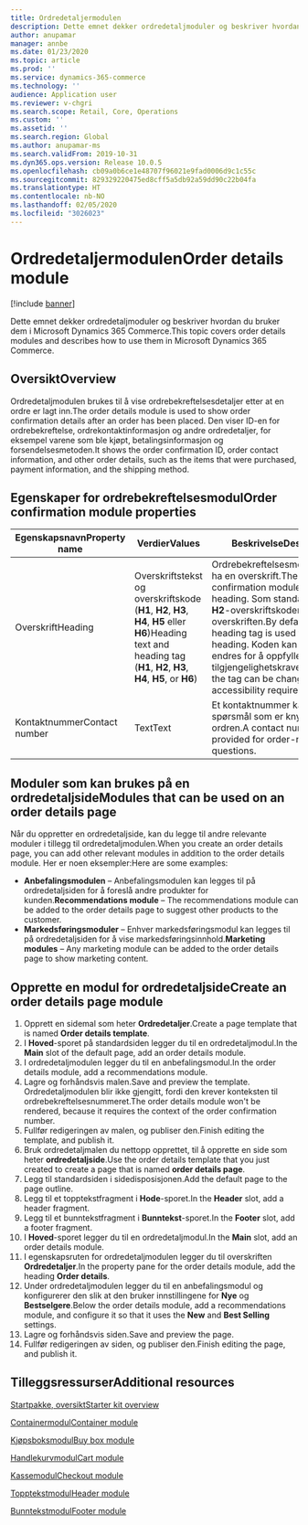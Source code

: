 ```yaml
---
title: Ordredetaljermodulen
description: Dette emnet dekker ordredetaljmoduler og beskriver hvordan du bruker dem i Microsoft Dynamics 365 Commerce.
author: anupamar
manager: annbe
ms.date: 01/23/2020
ms.topic: article
ms.prod: ''
ms.service: dynamics-365-commerce
ms.technology: ''
audience: Application user
ms.reviewer: v-chgri
ms.search.scope: Retail, Core, Operations
ms.custom: ''
ms.assetid: ''
ms.search.region: Global
ms.author: anupamar-ms
ms.search.validFrom: 2019-10-31
ms.dyn365.ops.version: Release 10.0.5
ms.openlocfilehash: cb09a0b6ce1e48707f96021e9fad0006d9c1c55c
ms.sourcegitcommit: 829329220475ed8cff5a5db92a59dd90c22b04fa
ms.translationtype: HT
ms.contentlocale: nb-NO
ms.lasthandoff: 02/05/2020
ms.locfileid: "3026023"
---
```

# <a name="order-details-module"></a><span data-ttu-id="7882a-103">Ordredetaljermodulen</span><span class="sxs-lookup"><span data-stu-id="7882a-103">Order details module</span></span>


[!include [banner](includes/banner.md)]

<span data-ttu-id="7882a-104">Dette emnet dekker ordredetaljmoduler og beskriver hvordan du bruker dem i Microsoft Dynamics 365 Commerce.</span><span class="sxs-lookup"><span data-stu-id="7882a-104">This topic covers order details modules and describes how to use them in Microsoft Dynamics 365 Commerce.</span></span>

## <a name="overview"></a><span data-ttu-id="7882a-105">Oversikt</span><span class="sxs-lookup"><span data-stu-id="7882a-105">Overview</span></span>

<span data-ttu-id="7882a-106">Ordredetaljmodulen brukes til å vise ordrebekreftelsesdetaljer etter at en ordre er lagt inn.</span><span class="sxs-lookup"><span data-stu-id="7882a-106">The order details module is used to show order confirmation details after an order has been placed.</span></span> <span data-ttu-id="7882a-107">Den viser ID-en for ordrebekreftelse, ordrekontaktinformasjon og andre ordredetaljer, for eksempel varene som ble kjøpt, betalingsinformasjon og forsendelsesmetoden.</span><span class="sxs-lookup"><span data-stu-id="7882a-107">It shows the order confirmation ID, order contact information, and other order details, such as the items that were purchased, payment information, and the shipping method.</span></span>

## <a name="order-confirmation-module-properties"></a><span data-ttu-id="7882a-108">Egenskaper for ordrebekreftelsesmodul</span><span class="sxs-lookup"><span data-stu-id="7882a-108">Order confirmation module properties</span></span>

| <span data-ttu-id="7882a-109">Egenskapsnavn</span><span class="sxs-lookup"><span data-stu-id="7882a-109">Property name</span></span>  | <span data-ttu-id="7882a-110">Verdier</span><span class="sxs-lookup"><span data-stu-id="7882a-110">Values</span></span> | <span data-ttu-id="7882a-111">Beskrivelse</span><span class="sxs-lookup"><span data-stu-id="7882a-111">Description</span></span> |
|----------------|--------|-------------|
| <span data-ttu-id="7882a-112">Overskrift</span><span class="sxs-lookup"><span data-stu-id="7882a-112">Heading</span></span>        | <span data-ttu-id="7882a-113">Overskriftstekst og overskriftskode (**H1**, **H2**, **H3**, **H4**, **H5** eller **H6**)</span><span class="sxs-lookup"><span data-stu-id="7882a-113">Heading text and heading tag (**H1**, **H2**, **H3**, **H4**, **H5**, or **H6**)</span></span> | <span data-ttu-id="7882a-114">Ordrebekreftelsesmodulen kan ha en overskrift.</span><span class="sxs-lookup"><span data-stu-id="7882a-114">The order confirmation module can have a heading.</span></span> <span data-ttu-id="7882a-115">Som standard brukes **H2**-overskriftskoden for overskriften.</span><span class="sxs-lookup"><span data-stu-id="7882a-115">By default, the **H2** heading tag is used for the heading.</span></span> <span data-ttu-id="7882a-116">Koden kan imidlertid endres for å oppfylle tilgjengelighetskravene.</span><span class="sxs-lookup"><span data-stu-id="7882a-116">However, the tag can be changed to meet accessibility requirements.</span></span> |
| <span data-ttu-id="7882a-117">Kontaktnummer</span><span class="sxs-lookup"><span data-stu-id="7882a-117">Contact number</span></span> | <span data-ttu-id="7882a-118">Text</span><span class="sxs-lookup"><span data-stu-id="7882a-118">Text</span></span> | <span data-ttu-id="7882a-119">Et kontaktnummer kan angis for spørsmål som er knyttet til ordren.</span><span class="sxs-lookup"><span data-stu-id="7882a-119">A contact number can be provided for order-related questions.</span></span> |

## <a name="modules-that-can-be-used-on-an-order-details-page"></a><span data-ttu-id="7882a-120">Moduler som kan brukes på en ordredetaljside</span><span class="sxs-lookup"><span data-stu-id="7882a-120">Modules that can be used on an order details page</span></span>

<span data-ttu-id="7882a-121">Når du oppretter en ordredetaljside, kan du legge til andre relevante moduler i tillegg til ordredetaljmodulen.</span><span class="sxs-lookup"><span data-stu-id="7882a-121">When you create an order details page, you can add other relevant modules in addition to the order details module.</span></span> <span data-ttu-id="7882a-122">Her er noen eksempler:</span><span class="sxs-lookup"><span data-stu-id="7882a-122">Here are some examples:</span></span>

- <span data-ttu-id="7882a-123">**Anbefalingsmodulen** – Anbefalingsmodulen kan legges til på ordredetaljsiden for å foreslå andre produkter for kunden.</span><span class="sxs-lookup"><span data-stu-id="7882a-123">**Recommendations module** – The recommendations module can be added to the order details page to suggest other products to the customer.</span></span>
- <span data-ttu-id="7882a-124">**Markedsføringsmoduler** – Enhver markedsføringsmodul kan legges til på ordredetaljsiden for å vise markedsføringsinnhold.</span><span class="sxs-lookup"><span data-stu-id="7882a-124">**Marketing modules** – Any marketing module can be added to the order details page to show marketing content.</span></span>

## <a name="create-an-order-details-page-module"></a><span data-ttu-id="7882a-125">Opprette en modul for ordredetaljside</span><span class="sxs-lookup"><span data-stu-id="7882a-125">Create an order details page module</span></span>

1. <span data-ttu-id="7882a-126">Opprett en sidemal som heter **Ordredetaljer**.</span><span class="sxs-lookup"><span data-stu-id="7882a-126">Create a page template that is named **Order details template**.</span></span>
1. <span data-ttu-id="7882a-127">I **Hoved**-sporet på standardsiden legger du til en ordredetaljmodul.</span><span class="sxs-lookup"><span data-stu-id="7882a-127">In the **Main** slot of the default page, add an order details module.</span></span>
1. <span data-ttu-id="7882a-128">I ordredetaljmodulen legger du til en anbefalingsmodul.</span><span class="sxs-lookup"><span data-stu-id="7882a-128">In the order details module, add a recommendations module.</span></span>
1. <span data-ttu-id="7882a-129">Lagre og forhåndsvis malen.</span><span class="sxs-lookup"><span data-stu-id="7882a-129">Save and preview the template.</span></span> <span data-ttu-id="7882a-130">Ordredetaljmodulen blir ikke gjengitt, fordi den krever konteksten til ordrebekreftelsesnummeret.</span><span class="sxs-lookup"><span data-stu-id="7882a-130">The order details module won't be rendered, because it requires the context of the order confirmation number.</span></span>
1. <span data-ttu-id="7882a-131">Fullfør redigeringen av malen, og publiser den.</span><span class="sxs-lookup"><span data-stu-id="7882a-131">Finish editing the template, and publish it.</span></span>
1. <span data-ttu-id="7882a-132">Bruk ordredetaljmalen du nettopp opprettet, til å opprette en side som heter **ordredetaljside**.</span><span class="sxs-lookup"><span data-stu-id="7882a-132">Use the order details template that you just created to create a page that is named **order details page**.</span></span>
1. <span data-ttu-id="7882a-133">Legg til standardsiden i sidedisposisjonen.</span><span class="sxs-lookup"><span data-stu-id="7882a-133">Add the default page to the page outline.</span></span>
1. <span data-ttu-id="7882a-134">Legg til et topptekstfragment i **Hode**-sporet.</span><span class="sxs-lookup"><span data-stu-id="7882a-134">In the **Header** slot, add a header fragment.</span></span>
1. <span data-ttu-id="7882a-135">Legg til et bunntekstfragment i **Bunntekst**-sporet.</span><span class="sxs-lookup"><span data-stu-id="7882a-135">In the **Footer** slot, add a footer fragment.</span></span>
1. <span data-ttu-id="7882a-136">I **Hoved**-sporet legger du til en ordredetaljmodul.</span><span class="sxs-lookup"><span data-stu-id="7882a-136">In the **Main** slot, add an order details module.</span></span>
1. <span data-ttu-id="7882a-137">I egenskapsruten for ordredetaljmodulen legger du til overskriften **Ordredetaljer**.</span><span class="sxs-lookup"><span data-stu-id="7882a-137">In the property pane for the order details module, add the heading **Order details**.</span></span>
1. <span data-ttu-id="7882a-138">Under ordredetaljmodulen legger du til en anbefalingsmodul og konfigurerer den slik at den bruker innstillingene for **Nye** og **Bestselgere**.</span><span class="sxs-lookup"><span data-stu-id="7882a-138">Below the order details module, add a recommendations module, and configure it so that it uses the **New** and **Best Selling** settings.</span></span>
1. <span data-ttu-id="7882a-139">Lagre og forhåndsvis siden.</span><span class="sxs-lookup"><span data-stu-id="7882a-139">Save and preview the page.</span></span>
1. <span data-ttu-id="7882a-140">Fullfør redigeringen av siden, og publiser den.</span><span class="sxs-lookup"><span data-stu-id="7882a-140">Finish editing the page, and publish it.</span></span>

## <a name="additional-resources"></a><span data-ttu-id="7882a-141">Tilleggsressurser</span><span class="sxs-lookup"><span data-stu-id="7882a-141">Additional resources</span></span>

[<span data-ttu-id="7882a-142">Startpakke, oversikt</span><span class="sxs-lookup"><span data-stu-id="7882a-142">Starter kit overview</span></span>](starter-kit-overview.md)

[<span data-ttu-id="7882a-143">Containermodul</span><span class="sxs-lookup"><span data-stu-id="7882a-143">Container module</span></span>](add-container-module.md)

[<span data-ttu-id="7882a-144">Kjøpsboksmodul</span><span class="sxs-lookup"><span data-stu-id="7882a-144">Buy box module</span></span>](add-buy-box.md)

[<span data-ttu-id="7882a-145">Handlekurvmodul</span><span class="sxs-lookup"><span data-stu-id="7882a-145">Cart module</span></span>](add-cart-module.md)

[<span data-ttu-id="7882a-146">Kassemodul</span><span class="sxs-lookup"><span data-stu-id="7882a-146">Checkout module</span></span>](add-checkout-module.md)

[<span data-ttu-id="7882a-147">Topptekstmodul</span><span class="sxs-lookup"><span data-stu-id="7882a-147">Header module</span></span>](author-header-module.md)

[<span data-ttu-id="7882a-148">Bunntekstmodul</span><span class="sxs-lookup"><span data-stu-id="7882a-148">Footer module</span></span>](author-footer-module.md)
